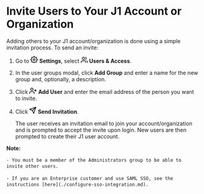 # Invite Users to Your J1 Account or Organization

Adding others to your J1 account/organization is done using a simple invitation process. To send an invite:

1. Go to ![](../assets/icons/gear.png) **Settings**, select ![](../assets/icons/users.png) **Users & Access**.

2. In the user groups modal, click **Add Group** and enter a name for the new group and, optionally, a description.

3. Click  ![](../assets/icons/add-user.png) **Add User** and enter the email address of the person you want to invite.

4. Click ![](../assets/icons/send.png) **Send Invitation**.

   The user receives an invitation email to join your account/organization and is prompted to accept the invite upon login. New users are then prompted to create their J1 user account.

**Note:**

    - You must be a member of the Administrators group to be able to invite other users.

    - If you are an Enterprise customer and use SAML SSO, see the instructions [here](./configure-sso-integration.md).

